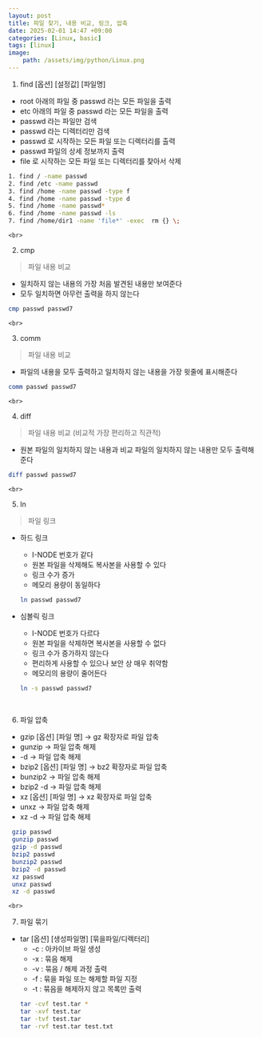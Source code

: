 ```yaml
---
layout: post
title: 파일 찾기, 내용 비교, 링크, 압축
date: 2025-02-01 14:47 +09:00
categories: [Linux, basic]
tags: [linux]
image:
    path: /assets/img/python/Linux.png
---
```


1. find [옵션] [설정값] [파일명]
- root 아래의 파일 중 passwd 라는 모든 파일을 출력
- etc 아래의 파일 중 passwd 라는 모든 파일을 출력
- passwd 라는 파일만 검색
- passwd 라는 디렉터리만 검색
- passwd 로 시작하는 모든 파일 또는 디렉터리를 출력
- passwd 파일의 상세 정보까지 출력
- file 로 시작하는 모든 파일 또는 디렉터리를 찾아서 삭제

```bash
1. find / -name passwd
2. find /etc -name passwd
3. find /home -name passwd -type f
4. find /home -name passwd -type d
5. find /home -name passwd* 
6. find /home -name passwd -ls
7. find /home/dir1 -name 'file*' -exec  rm {} \;
```

    <br>
2. cmp
> 파일 내용 비교

- 일치하지 않는 내용의 가장 처음 발견된 내용만 보여준다
- 모두 일치하면 아무런 출력을 하지 않는다
```bash
cmp passwd passwd7
```

    <br>
3. comm
> 파일 내용 비교

- 파일의 내용을 모두 출력하고 일치하지 않는 내용을 가장 윗줄에 표시해준다
```bash
comm passwd passwd7
```

    <br>
4. diff
> 파일 내용 비교 (비교적 가장 편리하고 직관적)

- 원본 파일의 일치하지 않는 내용과 비교 파일의 일치하지 않는 내용만 모두 출력해준다
```bash
diff passwd passwd7
```

    <br>
5. ln
> 파일 링크

- 하드 링크
    - I-NODE 번호가 같다
    - 원본 파일을 삭제해도 복사본을 사용할 수 있다
    - 링크 수가 증가
    - 메모리 용량이 동일하다
    ```bash
    ln passwd passwd7
    ```
- 심볼릭 링크
    - I-NODE 번호가 다르다
    - 원본 파일을 삭제하면 복사본을 사용할 수 없다
    - 링크 수가 증가하지 않는다
    - 편리하게 사용할 수 있으나 보안 상 매우 취약함
    - 메모리의 용량이 줄어든다
    ```bash
    ln -s passwd passwd7
    ```

    <br>
6. 파일 압축
- gzip [옵션] [파일 명] → gz 확장자로 파일 압축
- gunzip → 파일 압축 해제
- -d → 파일 압축 해제
- bzip2 [옵션] [파일 명] → bz2 확장자로 파일 압축
- bunzip2 → 파일 압축 해제
- bzip2 -d → 파일 압축 해제
- xz [옵션] [파일 명] → xz 확장자로 파일 압축
- unxz → 파일 압축 해제
- xz -d → 파일 압축 해제
```bash
 gzip passwd
 gunzip passwd
 gzip -d passwd
 bzip2 passwd
 bunzip2 passwd
 bzip2 -d passwd
 xz passwd
 unxz passwd
 xz -d passwd
 ```

    <br>
7. 파일 묶기
- tar [옵션] [생성파일명] [묶을파일/디렉터리]
    - -c : 아카이브 파일 생성
    - -x : 묶음 해제
    - -v : 묶음 / 해제 과정 출력
    - -f : 묶을 파일 또는 해제할 파일 지정
    - -t : 묶음을 해제하지 않고 목록만 출력
    ```bash
    tar -cvf test.tar *
    tar -xvf test.tar
    tar -tvf test.tar
    tar -rvf test.tar test.txt
    ```